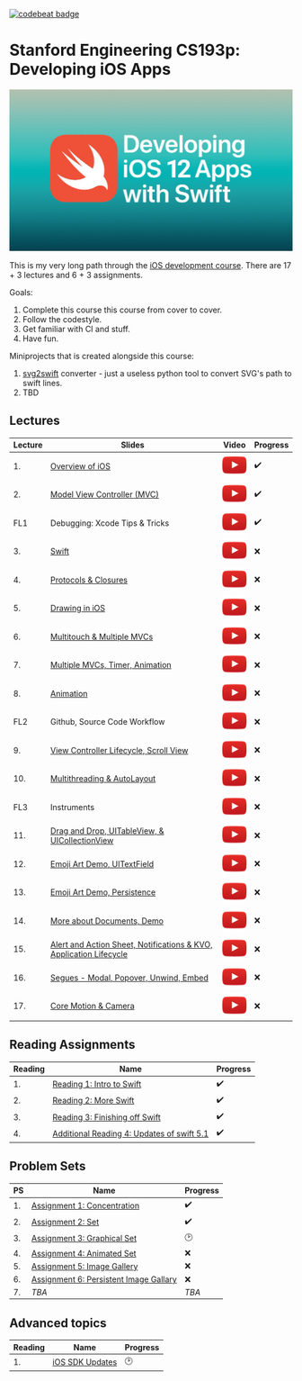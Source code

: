 [![codebeat badge](https://codebeat.co/badges/91a70745-1904-493e-8bc4-e9d5e776e105)](https://codebeat.co/projects/github-com-sencudra-cs193p-master)

# Stanford Engineering CS193p: Developing iOS Apps

![](Media/CS193P.png)

This is my very long path through the [iOS development course](https://www.youtube.com/playlist?list=PLPA-ayBrweUzGFmkT_W65z64MoGnKRZMq). There are 17 + 3 lectures and 6 + 3 assignments.


Goals:
1. Complete this course this course from cover to cover.
2. Follow the codestyle.
3. Get familiar with CI and stuff.
4. Have fun.

Miniprojects that is created alongside this course:
1. [svg2swift](https://github.com/Sencudra/svg2swift) converter - just a useless python tool to convert SVG's path to swift lines.
2. TBD

## Lectures
| Lecture | Slides | Video | Progress |
| ------------- | ------------- | ------------- | ------------- |
| 1.    | [Overview of iOS](Slides/Lecture-1-Slides.pdf) | [![](Media/play.png)](https://www.youtube.com/watch?v=z9IXfYHhKYI&index=1&list=PL_l7vS8VbNDFBiKIL3fEQhkKXTYsncsvN) | :heavy_check_mark: |
| 2.    | [Model View Controller (MVC)](Slides/Lecture-2-Slides.pdf) | [![](Media/play.png)](https://www.youtube.com/watch?v=4iGdu4IWMFc&index=2&list=PL_l7vS8VbNDFBiKIL3fEQhkKXTYsncsvN) | :heavy_check_mark: |
| FL1 | Debugging: Xcode Tips & Tricks | [![](Media/play.png)](https://www.youtube.com/watch?v=7CeXdDGjsVU&index=19&list=PL_l7vS8VbNDFBiKIL3fEQhkKXTYsncsvN) | :heavy_check_mark: |
| 3.    | [Swift](Slides/Lecture-3-Slides.pdf) | [![](Media/play.png)](https://www.youtube.com/watch?v=88husjydCWY&index=3&list=PL_l7vS8VbNDFBiKIL3fEQhkKXTYsncsvN) | :x: |
| 4.    | [Protocols & Closures](Slides/Lecture-4-Slides.pdf) | [![](Media/play.png)](https://www.youtube.com/watch?v=RGMKmhy-eWE&list=PL_l7vS8VbNDFBiKIL3fEQhkKXTYsncsvN&index=4) | :x: |
| 5.    | [Drawing in iOS](Slides/Lecture-5-Slides.pdf) | [![](Media/play.png)](https://www.youtube.com/watch?v=pOO0pz0gPLk&list=PL_l7vS8VbNDFBiKIL3fEQhkKXTYsncsvN&index=5) | :x: |
| 6.    | [Multitouch & Multiple MVCs](Slides/Lecture-6-Slides.pdf) | [![](Media/play.png)](https://www.youtube.com/watch?v=N_PyNplrhys&index=6&list=PL_l7vS8VbNDFBiKIL3fEQhkKXTYsncsvN) | :x: |
| 7.    | [Multiple MVCs, Timer, Animation](Slides/Lecture-7-Slides.pdf) | [![](Media/play.png)](https://www.youtube.com/watch?v=diihWsxOsDk&index=7&list=PL_l7vS8VbNDFBiKIL3fEQhkKXTYsncsvN) | :x: |
| 8.    | [Animation](Slides/Lecture-8-Slides.pdf) | [![](Media/play.png)](https://www.youtube.com/watch?v=5w9lu9ABJzE&index=8&list=PL_l7vS8VbNDFBiKIL3fEQhkKXTYsncsvN) | :x: |
| FL2 | Github, Source Code Workflow | [![](Media/play.png)](https://www.youtube.com/watch?v=P8gyK-_auNk&list=PL_l7vS8VbNDFBiKIL3fEQhkKXTYsncsvN&index=18) | :x: |
| 9.    | [View Controller Lifecycle, Scroll View](Slides/Lecture-9-Slides.pdf) | [![](Media/play.png)](https://www.youtube.com/watch?v=QjrMau1WmmU&index=9&list=PL_l7vS8VbNDFBiKIL3fEQhkKXTYsncsvN) | :x: |
| 10.  | [Multithreading & AutoLayout](Slides/Lecture-10-Slides.pdf) | [![](Media/play.png)](https://www.youtube.com/watch?v=U1G8f6F3PyQ&list=PL_l7vS8VbNDFBiKIL3fEQhkKXTYsncsvN&index=10) | :x: |
| FL3 | Instruments | [![](Media/play.png)](https://www.youtube.com/watch?v=BCNlw9rhEe0&list=PL_l7vS8VbNDFBiKIL3fEQhkKXTYsncsvN&index=20) | :x: |
| 11.  | [Drag and Drop, UITableView, & UICollectionView](Slides/Lecture-11-Slides.pdf) | [![](Media/play.png)](https://www.youtube.com/watch?v=hore835-Mj4&list=PL_l7vS8VbNDFBiKIL3fEQhkKXTYsncsvN&index=11) | :x: |
| 12.  |  [Emoji Art Demo, UITextField](Slides/Lecture-12-Slides.pdf) | [![](Media/play.png)](https://www.youtube.com/watch?v=qCJ79tknk1I&index=12&list=PL_l7vS8VbNDFBiKIL3fEQhkKXTYsncsvN) | :x: |
| 13.  | [Emoji Art Demo, Persistence](Slides/Lecture-13-Slides.pdf) | [![](Media/play.png)](https://www.youtube.com/watch?v=9o-NSIiCHpg&list=PL_l7vS8VbNDFBiKIL3fEQhkKXTYsncsvN&index=13) | :x: |
| 14.  | [More about Documents, Demo](Slides/Lecture-14-Slides.pdf) | [![](Media/play.png)](https://www.youtube.com/watch?v=zKHcLLza_Es&index=14&list=PL_l7vS8VbNDFBiKIL3fEQhkKXTYsncsvN) | :x: |
| 15.  | [Alert and Action Sheet, Notifications & KVO, Application Lifecycle](Slides/Lecture-15-Slides.pdf) | [![](Media/play.png)](https://www.youtube.com/watch?v=bJLrcNEv88k&list=PL_l7vS8VbNDFBiKIL3fEQhkKXTYsncsvN&index=15) | :x: |
| 16.  | [Segues - Modal, Popover, Unwind, Embed](Slides/Lecture-16-Slides.pdf) | [![](Media/play.png)](https://www.youtube.com/watch?v=NK-KG294hrc&list=PL_l7vS8VbNDFBiKIL3fEQhkKXTYsncsvN&index=16) | :x: |
| 17.  | [Core Motion & Camera](Slides/Lecture-17-Slides.pdf) | [![](Media/play.png)](https://www.youtube.com/watch?v=ccG0QoSZIXA&index=17&list=PL_l7vS8VbNDFBiKIL3fEQhkKXTYsncsvN) | :x: |

## Reading Assignments 

| Reading  | Name | Progress |
| ------------- | ------------- | ------------- |
| 1. | [Reading 1: Intro to Swift](Reading/Reading_1_Intro_to_Swift.pdf) | :heavy_check_mark: |
| 2. | [Reading 2: More Swift](Reading/Reading_2_More_Swift.pdf)  | :heavy_check_mark: |
| 3. | [Reading 3: Finishing off Swift](Reading/Reading_3_Finishing_Off_Swift.pdf)  | :heavy_check_mark: |	
| 4. | [Additional Reading 4: Updates of swift 5.1]() | :heavy_check_mark: | 

## Problem Sets

| PS  | Name | Progress |
| ------------- | ------------- | ------------- |
| 1. | [Assignment 1: Concentration](Problemsets/Programming_Project_1_Concentration.pdf) | :heavy_check_mark: |
| 2. | [Assignment 2: Set](Problemsets/Programming_Project_2_Set.pdf) | :heavy_check_mark: |
| 3. | [Assignment 3: Graphical Set](Problemsets/Programming_Project_3_Graphical_Set.pdf) | :clock2: |
| 4. | [Assignment 4: Animated Set](Problemsets/Programming_Project_4_Animated_Set.pdf) | :x: |
| 5. | [Assignment 5: Image Gallery](Problemsets/Programming_Project_5_Image_Gallery.pdf) | :x: |
| 6. | [Assignment 6: Persistent Image Gallary](Problemsets/Programming_Project_6_Persistent_Image_Gallery.pdf) | :x: |
| 7. | *TBA* | *TBA* | :x:

## Advanced topics

| Reading  | Name | Progress |
| ------------- | ------------- | ------------- |
| 1. | [iOS SDK Updates]() | :clock2: |
